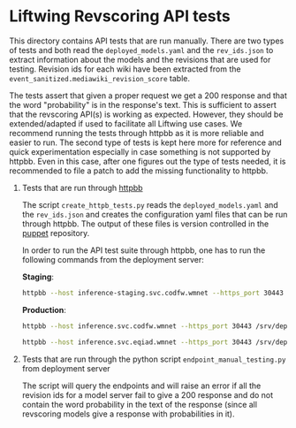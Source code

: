 # Liftwing Revscoring API tests
This directory contains API tests that are run manually.
There are two types of tests and both read the `deployed_models.yaml` and the `rev_ids.json` to extract information about the models and the revisions that are used for testing.
Revision ids for each wiki have been extracted from the `event_sanitized.mediawiki_revision_score` table.

The tests assert that given a proper request we get a 200 response and that the word "probability" is in the response's text.
This is sufficient to assert that the revscoring API(s) is working as expected.
However, they should be extended/adapted if used to facilitate all Liftwing use cases.
We recommend running the tests through httpbb as it is more reliable and easier to run.
The second type of tests is kept here more for reference and quick experimentation especially in case something is not supported by httpbb.
Even in this case, after one figures out the type of tests needed, it is recommended to file a patch to add the missing functionality to httpbb.

1. Tests that are run through [httpbb](https://wikitech.wikimedia.org/wiki/Httpbb)

   The script `create_httpb_tests.py` reads the `deployed_models.yaml` and the `rev_ids.json` and creates the configuration yaml files that can be run through httpbb.
   The output of these files is version controlled in the [puppet](https://gerrit.wikimedia.org/r/plugins/gitiles/operations/puppet) repository.

   In order to run the API test suite through httpbb, one has to run the following commands from the deployment server:

   **Staging**:
   ```bash
   httpbb --host inference-staging.svc.codfw.wmnet --https_port 30443 /srv/deployment/httpbb-tests/liftwing/staging/*
   ```

   **Production**:
   ```bash
   httpbb --host inference.svc.codfw.wmnet --https_port 30443 /srv/deployment/httpbb-tests/liftwing/production/*
   ```
   ```bash
   httpbb --host inference.svc.eqiad.wmnet --https_port 30443 /srv/deployment/httpbb-tests/liftwing/production/*
   ```

2. Tests that are run through the python script `endpoint_manual_testing.py` from deployment server

   The script will query the endpoints and will raise an error if all the revision ids for
a model server fail to give a 200 response and do not contain the word probability in the text
of the response (since all revscoring models give a response with probabilities in it).

